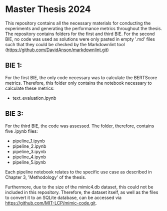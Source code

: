 # Master Thesis 2024

This repository contains all the necessary materials for conducting the experiments and generating the performance metrics throughout the thesis. The repository contains folders for the first and third BIE. For the second BIE, no code was used as solutions were only pasted in empty '.md' files such that they could be checked by the Markdownlint tool (https://github.com/DavidAnson/markdownlint.git)

## BIE 1:
For the first BIE, the only code necessary was to calculate the BERTScore metrics. Therefore, this folder only contains the notebook necessary to calculate these metrics:
- text_evaluation.ipynb

## BIE 3:
For the third BIE, the code was assessed. The folder, therefore, contains five .ipynb files:
- pipeline_1.ipynb
- pipeline_2.ipynb
- pipeline_3.ipynb
- pipeline_4.ipynb
- pipeline_5.ipynb


Each pipeline notebook relates to the specific use case as described in Chapter 3, 'Methodology' of the thesis. 

Furthermore, due to the size of the mimic4.db dataset, this could not be included in this repository. Therefore, the dataset itself, as well as the files to convert it to an SQLite database, can be accessed via https://github.com/MIT-LCP/mimic-code.git.



